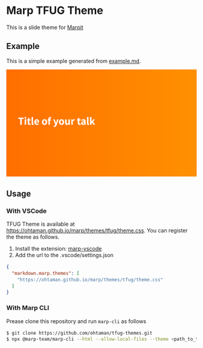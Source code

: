 # Marp TFUG Theme

This is a slide theme for [Marpit](https://github.com/marp-team/marpit)

## Example

This is a simple example generated from [example.md](example.dm).

[![example](example.png)](example.pdf)

## Usage

### With VSCode

TFUG Theme is available at <https://ohtaman.github.io/marp/themes/tfug/theme.css>.
You can register the theme as follows.

1. Install the extension: [marp-vscode](https://github.com/marp-team/marp-vscode)
2. Add the url to the .vscode/settings.json

```json
{
  "markdown.marp.themes": [
    "https://ohtaman.github.io/marp/themes/tfug/theme.css"
  ]
}
```

### With Marp CLI

Prease clone this repository and run `marp-cli` as follows

```bash
$ git clone https://github.com/ohtaman/tfug-themes.git
$ npx @marp-team/marp-cli --html --allow-local-files --theme <path_to_the_theme.css> --pdf <path_to_the_md_file>
```
